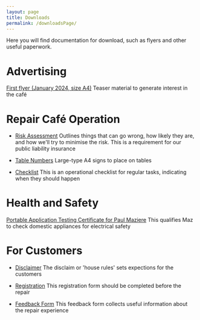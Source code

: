 ```yaml
---
layout: page
title: Downloads
permalink: /downloadsPage/
---
```


Here you will find documentation for download, such as flyers and other useful paperwork.

# Advertising

[First flyer (January 2024, size A4)](/downloads/flyer1.pdf) Teaser material to generate interest in the café

# Repair Café Operation

- [Risk Assessment](/downloads/riskAssessment.doc) Outlines things that can go wrong, how likely they are, and how we'll try to minimise the risk. This is a requirement for our public liability insurance

- [Table Numbers](/downloads/tableNumbers.pdf) Large-type A4 signs to place on tables

- [Checklist](/downloads/checklist.pdf) This is an operational checklist for regular tasks, indicating when they should happen 

# Health and Safety

[Portable Application Testing Certificate for Paul Maziere](/downloads/patTestCertPaulMaziere.pdf) This qualifies Maz to check domestic appliances for electrical safety

# For Customers

- [Disclaimer](/downloads/disclaimer.pdf) The disclaim or 'house rules' sets expections for the customers

- [Registration](/downloads/registration.pdf) This registration form should be completed before the repair

- [Feedback Form](/downloads/feedbackForm.pdf) This feedback form collects useful information about the repair experience

